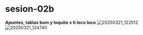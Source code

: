 # sesion-02b
**Apuntes, tablas bom y loquito x ti loco loco**
![20250321_122512](https://github.com/user-attachments/assets/e50be6d8-e561-4a34-8530-c5f22ccc7758)
![20250321_124740](https://github.com/user-attachments/assets/2722cb5a-c566-445c-bf26-c7366a9798aa)
